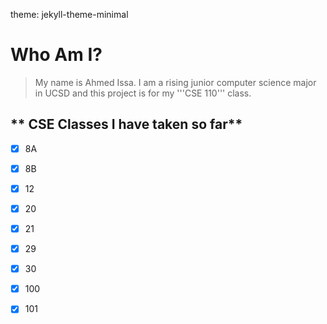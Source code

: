 theme: jekyll-theme-minimal

# **Who Am I?**
> My name is Ahmed Issa. I am a rising junior computer science major in UCSD and this project is for my '''CSE 110''' class.
>  

## ** CSE Classes I have taken so far**
- [x] 8A
- [x] 8B
- [x] 12
- [x] 20
- [x] 21
- [x] 29
- [x] 30
- [x] 100
- [x] 101

